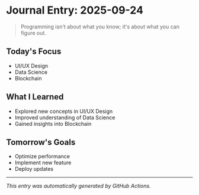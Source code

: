 # Journal Entry: 2025-09-24

> Programming isn't about what you know; it's about what you can figure out.

## Today's Focus
- UI/UX Design
- Data Science
- Blockchain

## What I Learned
- Explored new concepts in UI/UX Design
- Improved understanding of Data Science
- Gained insights into Blockchain

## Tomorrow's Goals
- Optimize performance
- Implement new feature
- Deploy updates

---
*This entry was automatically generated by GitHub Actions.*